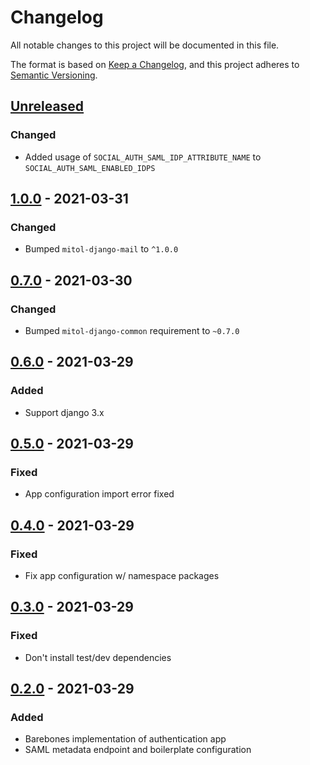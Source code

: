 # Changelog
All notable changes to this project will be documented in this file.

The format is based on [Keep a Changelog](https://keepachangelog.com/en/1.0.0/),
and this project adheres to [Semantic Versioning](https://semver.org/spec/v2.0.0.html).

## [Unreleased]

### Changed
- Added usage of `SOCIAL_AUTH_SAML_IDP_ATTRIBUTE_NAME` to `SOCIAL_AUTH_SAML_ENABLED_IDPS`

## [1.0.0] - 2021-03-31

### Changed
- Bumped `mitol-django-mail` to `^1.0.0`

## [0.7.0] - 2021-03-30

### Changed
- Bumped `mitol-django-common` requirement to `~0.7.0`

## [0.6.0] - 2021-03-29

### Added
- Support django 3.x

## [0.5.0] - 2021-03-29
### Fixed
- App configuration import error fixed

## [0.4.0] - 2021-03-29
### Fixed
- Fix app configuration w/ namespace packages

## [0.3.0] - 2021-03-29

### Fixed
- Don't install test/dev dependencies

## [0.2.0] - 2021-03-29

### Added
- Barebones implementation of authentication app
- SAML metadata endpoint and boilerplate configuration

[Unreleased]: https://github.com/mitodl/ol-django/compare/mitol-django-authentication/v1.0.0...HEAD
[1.0.0]: https://github.com/mitodl/ol-django/compare/mitol-django-authentication/v0.2.0...mitol-django-authentication/v1.0.0
[0.7.0]: https://github.com/mitodl/ol-django/compare/mitol-django-authentication/v0.2.0...mitol-django-authentication/v0.7.0
[0.6.0]: https://github.com/mitodl/ol-django/compare/mitol-django-authentication/v0.2.0...mitol-django-authentication/v0.6.0
[0.5.0]: https://github.com/mitodl/ol-django/compare/mitol-django-authentication/v0.2.0...mitol-django-authentication/v0.5.0
[0.4.0]: https://github.com/mitodl/ol-django/compare/mitol-django-authentication/v0.2.0...mitol-django-authentication/v0.4.0
[0.3.0]: https://github.com/mitodl/ol-django/compare/mitol-django-authentication/v0.2.0...mitol-django-authentication/v0.3.0
[0.2.0]: https://github.com/mitodl/ol-django/compare/ffca0142e4bfea14881047d3af168bd4aa32f6fa...mitol-django-authentication/v0.2.0
